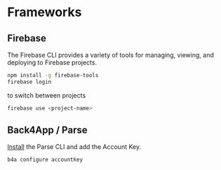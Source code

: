 # Frameworks

## Firebase

The Firebase CLI provides a variety of tools for managing, viewing, and deploying to Firebase projects.

```bash
npm install -g firebase-tools
firebase login
```

to switch between projects

```bash
firebase use <project-name>
```

## Back4App / Parse

[Install](https://www.back4app.com/docs/platform/command-line-interface) the Parse CLI and add the Account Key.

```bash
b4a configure accountkey
```
